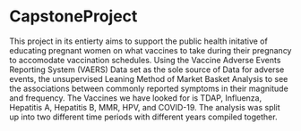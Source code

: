 # CapstoneProject

This project in its entierty aims to support the public health initative of educating pregnant women on what vaccines to take during their pregnancy to accomodate vaccination schedules. Using the Vaccine Adverse Events Reporting System (VAERS) Data set as the sole source of Data for adverse events, the unsupervised Leaning Method of Market Basket Analysis to see the associations between commonly reported symptoms in their magnitude and frequency. The Vaccines we have looked for is TDAP, Influenza, Hepatitis A, Hepatitis B, MMR, HPV, and COVID-19. The analysis was split up into two different time periods with different years compiled together. 
